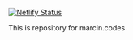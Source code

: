 [![Netlify Status](https://api.netlify.com/api/v1/badges/5cb84418-d06e-4146-99b4-597d8dd366ee/deploy-status)](https://app.netlify.com/sites/marcin-codes/deploys)

This is repository for marcin.codes
